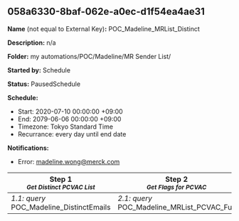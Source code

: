## 058a6330-8baf-062e-a0ec-d1f54ea4ae31

**Name** (not equal to External Key)**:** POC_Madeline_MRList_Distinct

**Description:** n/a

**Folder:** my automations/POC/Madeline/MR Sender List/

**Started by:** Schedule

**Status:** PausedSchedule

**Schedule:**

* Start: 2020-07-10 00:00:00 +09:00
* End: 2079-06-06 00:00:00 +09:00
* Timezone: Tokyo Standard Time
* Recurrance: every day until end date

**Notifications:**

* Error: madeline.wong@merck.com

| Step 1<br>_<small>Get Distinct PCVAC List</small>_ | Step 2<br>_<small>Get Flags for PCVAC</small>_ | Step 3<br>_<small>Add flag for DM and Janrain ID</small>_ |
| --- | --- | --- |
| _1.1: query_<br>POC_Madeline_DistinctEmails | _2.1: query_<br>POC_Madeline_MRList_PCVAC_Full | _3.1: query_<br>POC_Madeline_MRLIST_DefineDE |
